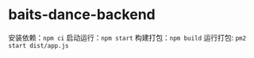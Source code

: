 # baits-dance-backend

安装依赖：`npm ci`
启动运行：`npm start`
构建打包：`npm build`
运行打包: `pm2 start dist/app.js`
